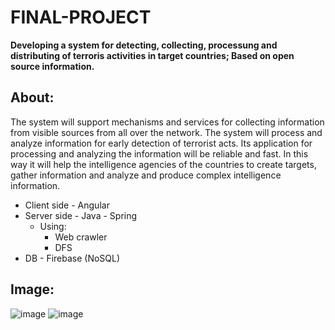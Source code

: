 # FINAL-PROJECT
**Developing a system for detecting, collecting, processung and distributing of terroris activities in target countries; Based on open source information.**

## About:
The system will support mechanisms and services for collecting information from visible sources from all over the network. The system will process and analyze information for early detection of terrorist acts. Its application for processing and analyzing the information will be reliable and fast. In this way it will help the intelligence agencies of the countries to create targets, gather information and analyze and produce complex intelligence information.

* Client side - Angular
* Server side - Java - Spring
  * Using:
    * Web crawler
    * DFS
* DB - Firebase (NoSQL)

## Image:

![image](https://user-images.githubusercontent.com/49569713/121035154-47f2c580-c7b6-11eb-865d-d47b3dfe8a9d.png)
![image](https://user-images.githubusercontent.com/49569713/121035210-53de8780-c7b6-11eb-8076-1a4f4f7c2ad9.png)



